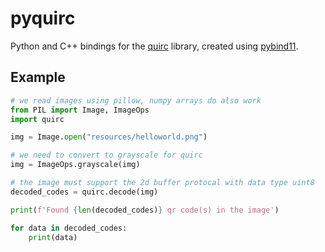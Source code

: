 # pyquirc

Python and C++ bindings for the [quirc](https://github.com/dlbeer/quirc) library, created using [pybind11](https://github.com/pybind/pybind11).

## Example

```python
# we read images using pillow, numpy arrays do also work
from PIL import Image, ImageOps
import quirc

img = Image.open("resources/helloworld.png")

# we need to convert to grayscale for quirc
img = ImageOps.grayscale(img)

# the image must support the 2d buffer protocal with data type uint8
decoded_codes = quirc.decode(img)

print(f'Found {len(decoded_codes)} qr code(s) in the image')

for data in decoded_codes:
    print(data)
```

